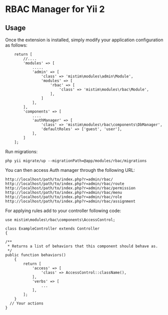 RBAC Manager for Yii 2
=========


Usage
------------
Once the extension is installed, simply modify your application configuration as follows:

        return [
            //....
            'modules' => [
                .....
                'admin' => [
                    'class' => 'mistim\modules\admin\Module',
                    'modules' => [
                        'rbac' => [
                            'class' => 'mistim\modules\rbac\Module',
                        ],
                    ]
                ],
            ],
            'components' => [
                ....
                'authManager' => [
                    'class' => 'mistim\modules\rbac\components\DbManager',
                    'defaultRoles' => ['guest', 'user'],
                ],
            ]
        ];


Run migrations:

    php yii migrate/up --migrationPath=@app/modules/rbac/migrations

You can then access Auth manager through the following URL:

    http://localhost/path/to/index.php?r=admin/rbac/
    http://localhost/path/to/index.php?r=admin/rbac/route
    http://localhost/path/to/index.php?r=admin/rbac/permission
    http://localhost/path/to/index.php?r=admin/rbac/menu
    http://localhost/path/to/index.php?r=admin/rbac/role
    http://localhost/path/to/index.php?r=admin/rbac/assignment


For applying rules add to your controller following code:

    use mistim\modules\rbac\components\AccessControl;

    class ExampleController extends Controller 
    {
    
    /**
     * Returns a list of behaviors that this component should behave as.
     */
    public function behaviors()
        {
            return [
                'access' => [
                    'class' => AccessControl::className(),
                ],
                'verbs' => [
                    ...
                ],
            ];
        }
      // Your actions
    }


